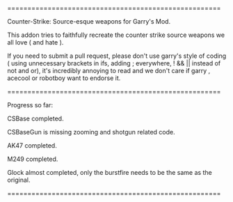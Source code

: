 =====================================================

Counter-Strike: Source-esque weapons for Garry's Mod.

This addon tries to faithfully recreate the counter strike source weapons we all love ( and hate ).

If you need to submit a pull request, please don't use garry's style of coding ( using unnecessary brackets in ifs, adding ; everywhere, ! && || instead of not and or), it's incredibly annoying to read and we don't care if garry , acecool or robotboy want to endorse it.

=====================================================

Progress so far:

CSBase completed.

CSBaseGun is missing zooming and shotgun related code.

AK47 completed.

M249 completed.

Glock almost completed, only the burstfire needs to be the same as the original.

=====================================================
